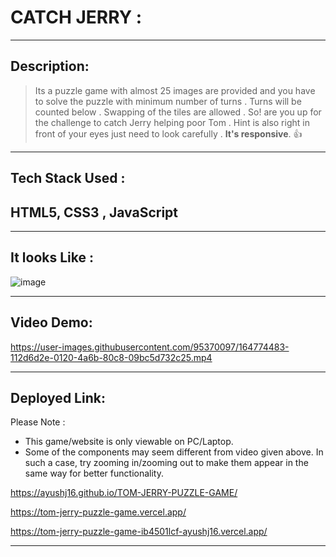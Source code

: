 # CATCH JERRY :
---
## Description:
> Its a puzzle game with almost 25 images are provided and you have to solve the puzzle with minimum number of turns . Turns will be counted below . Swapping of the tiles are allowed . 
> So! are you up for the challenge to catch Jerry helping poor Tom .
> Hint is also right in front of your eyes just need to look carefully . **It's responsive**.
👍 
---
## Tech Stack Used :
HTML5, CSS3 , JavaScript
---
---
## It looks Like :
![image](https://user-images.githubusercontent.com/95370097/164773838-a26dd926-8e08-4c47-aa0d-b5fdccdc02a5.png)


---
## Video Demo:


https://user-images.githubusercontent.com/95370097/164774483-112d6d2e-0120-4a6b-80c8-09bc5d732c25.mp4




---

## Deployed Link:
Please Note : 
- This game/website is only viewable on PC/Laptop.
- Some of the components may seem different from video given above.
  In such a case, try zooming in/zooming out to make them appear in the same way for better functionality.
  
  
https://ayushj16.github.io/TOM-JERRY-PUZZLE-GAME/

https://tom-jerry-puzzle-game.vercel.app/

https://tom-jerry-puzzle-game-ib4501lcf-ayushj16.vercel.app/

---
